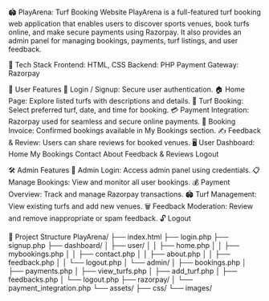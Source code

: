 🏟️ PlayArena: Turf Booking Website
PlayArena is a full-featured turf booking web application that enables users to discover sports venues, book turfs online, and make secure payments using Razorpay. It also provides an admin panel for managing bookings, payments, turf listings, and user feedback.

🧰 Tech Stack
Frontend: HTML, CSS
Backend: PHP
Payment Gateway: Razorpay

👤 User Features
🔐 Login / Signup: Secure user authentication.
🏠 Home Page: Explore listed turfs with descriptions and details.
📅 Turf Booking: Select preferred turf, date, and time for booking.
💳 Payment Integration: Razorpay used for seamless and secure online payments.
🧾 Booking Invoice: Confirmed bookings available in My Bookings section.
✍️ Feedback & Review: Users can share reviews for booked venues.
🖥️ User Dashboard:
Home
My Bookings
Contact
About
Feedback & Reviews
Logout

🛠️ Admin Features
🔐 Admin Login: Access admin panel using credentials.
📋 Manage Bookings: View and monitor all user bookings.
💰 Payment Overview: Track and manage Razorpay transactions.
🏟️ Turf Management: View existing turfs and add new venues.
🗑️ Feedback Moderation: Review and remove inappropriate or spam feedback.
🔓 Logout

📁 Project Structure
PlayArena/
├── index.html
├── login.php
├── signup.php
├── dashboard/
│   ├── user/
│   │   ├── home.php
│   │   ├── mybookings.php
│   │   ├── contact.php
│   │   ├── about.php
│   │   ├── feedback.php
│   │   └── logout.php
│   └── admin/
│       ├── bookings.php
│       ├── payments.php
│       ├── view_turfs.php
│       ├── add_turf.php
│       ├── feedbacks.php
│       └── logout.php
├── razorpay/
│   └── payment_integration.php
└── assets/
    ├── css/
    └── images/
